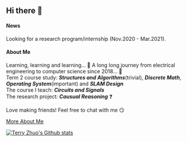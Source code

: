 ## Hi there :wave:

#### News
Looking for a research program/internship (Nov.2020 - Mar.2021).  
  
#### About Me 
Learning, learning and learning... :blue_book: A long long journey from electrical engineering to computer science since 2018... :mountain_cableway:  
Term 2 course study: ***Structures and Algorithms***(trivial), ***Discrete Math***, ***Operating System***(important) and ***SLAM Design***  
The course I teach: ***Circuits and Signals***  
The research project: ***Causual Reasoning*** :question:  
  
Love making friends! Feel free to chat with me :smirk:  
  
[More About Me](https://terryyz.github.io/_pages/resume.pdf)

[![Terry Zhuo's Github stats](https://github-readme-stats.vercel.app/api?username=terryyz)](https://github.com/anuraghazra/github-readme-stats)
